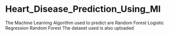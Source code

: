 # Heart_Disease_Prediction_Using_Ml
The Machine Learning Algorithm used to predict are
 Random Forest
 Logistic Regression
 Random Forest
The dataset used is also uploaded
